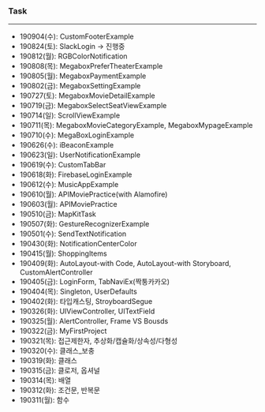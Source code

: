 ### Task

---


- 190904(수): CustomFooterExample
- 190824(토): SlackLogin -> 진행중
- 190812(월): RGBColorNotification
- 190808(목): MegaboxPreferTheaterExample
- 190805(월): MegaboxPaymentExample
- 190802(금): MegaboxSettingExample
- 190727(토): MegaboxMovieDetailExample
- 190719(금): MegaboxSelectSeatViewExample
- 190714(일): ScrollViewExample
- 190711(목): MegaboxMovieCategoryExample, MegaboxMypageExample
- 190710(수): MegaBoxLoginExample
- 190626(수): iBeaconExample
- 190623(일): UserNotificationExample
- 190619(수): CustomTabBar
- 190618(화): FirebaseLoginExample
- 190612(수): MusicAppExample
- 190610(월): APIMoviePractice(with Alamofire)
- 190603(월): APIMoviePractice
- 190510(금): MapKitTask
- 190507(화): GestureRecognizerExample
- 190501(수): SendTextNotification
- 190430(화): NotificationCenterColor
- 190415(월): ShoppingItems
- 190409(화): AutoLayout-with Code, AutoLayout-with Storyboard, CustomAlertController
- 190405(금): LoginForm, TabNaviEx(짝퉁카카오)
- 190404(목): Singleton, UserDefaults
- 190402(화): 타입캐스팅, StroyboardSegue
- 190326(화): UIViewController, UITextField
- 190325(월): AlertController, Frame VS Bousds
- 190322(금): MyFirstProject
- 190321(목): 접근제한자, 추상화/캡슐화/상속성/다형성
- 190320(수): 클래스_보충
- 190319(화): 클래스
- 190315(금): 클로저, 옵셔널
- 190314(목): 배열
- 190312(화): 조건문, 반복문
- 190311(월): 함수

